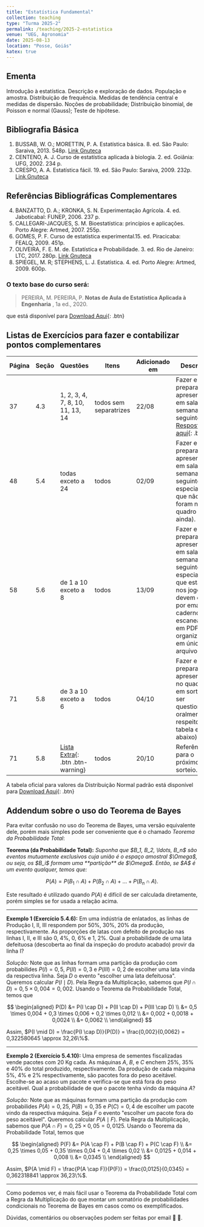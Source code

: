 ```yaml
---
title: "Estatística Fundamental"
collection: teaching
type: "Turma 2025-2"
permalink: /teaching/2025-2-estatistica
venue: "UEG, Agronomia"
date: 2025-08-13
location: "Posse, Goiás"
katex: true
---
```


## Ementa
Introdução à estatística. Descrição e exploração de dados. População e amostra. Distribuição de frequência. Medidas de tendência central e medidas de dispersão. 
Noções de probabilidade; Distribuição binomial, de Poisson e normal (Gauss); Teste de hipótese.


## Bibliografia Básica

1. BUSSAB, W. O.; MORETTIN, P. A. Estatística básica. 8. ed. São Paulo: Saraiva, 2013. 548p. [Link Gnuteca](https://app.minhabiblioteca.com.br/reader/books/9788571441484/)
2. CENTENO, A. J. Curso de estatística aplicada à biologia. 2. ed. Goiânia: UFG, 2002. 234 p.
3. CRESPO, A. A. Estatística fácil. 19. ed. São Paulo: Saraiva, 2009. 232p. [Link Gnuteca](https://app.minhabiblioteca.com.br/reader/books/9788571440814/)

## Referências Bibliográficas Complementares
  
4. BANZATTO, D. A.; KRONKA, S. N. Experimentação Agrícola. 4. ed. Jaboticabal: FUNEP, 2006. 237 p.
5. CALLEGARI-JACQUES, S. M. Bioestatística: princípios e aplicações. Porto Alegre: Artmed, 2007. 255p.
6. GOMES, P. F. Curso de estatística experimental.15. ed. Piracicaba: FEALQ, 2009. 451p.
7. OLIVEIRA, F. E. M. de. Estatística e Probabilidade. 3. ed. Rio de Janeiro: LTC, 2017. 280p. [Link Gnuteca](https://app.minhabiblioteca.com.br/reader/books/9788521633846/)
8. SPIEGEL, M. R; STEPHENS, L. J. Estatística. 4. ed. Porto Alegre: Artmed, 2009. 600p.


### O texto base do curso será:
 
   > PEREIRA, M. PEREIRA, P. **Notas de Aula de Estatística Aplicada à Engenharia** , 1a ed., 2020.

que está disponível para [Download Aqui](https://antmelo.github.io/files/estatistica.pdf){: .btn} 


## Listas de Exercícios para fazer e contabilizar pontos complementares

|   Página    | Seção  | Questões  | Itens | Adicionado em   |              Descrição                                  |
| --------    | -----  | -----     | ---------   | -------------   | ------------------------------------------------------- |
|     37     |  4.3  |  1, 2, 3, 4, 7, 8, 10, 11, 13, 14 | todos sem separatrizes  | 22/08   | Fazer e preparar para apresentação em sala na semana seguinte. [Respostas aqui](https://antmelo.github.io/files/ZU-EstL1.pdf){: .btn}   |
|     48     |  5.4  |  todas exceto a 24 | todos  | 02/09   | Fazer e preparar para apresentação em sala na semana seguinte (em especial aos que não foram no quadro ainda).   |
|     58     |  5.6  |  de 1 a 10 exceto a 8 | todos  | 13/09   | Fazer e preparar para apresentação em sala na semana seguinte (em especial aos que estarão nos jogos, devem enviar por email o caderno escaneado em PDF organizado em único arquivo).   |
|     71     |  5.8  |  de 3 a 10 exceto a 6 | todos  | 04/10   | Fazer e preparar para apresentação no quadro em sorteio ou ser questionado oralmente a respeito (a tabela está abaixo).   |
|     71     |  5.8  |  [Lista Extra](https://antmelo.github.io/files/VEstat-Lista3N25.pdf){: .btn .btn-warning}  | todos  | 20/10   | Referência para o próximo sorteio. &#129488;  |


A tabela oficial para valores da Distribuição Normal padrão está disponível para [Download Aqui](https://antmelo.github.io/files/Normal.pdf){: .btn} 


## Addendum sobre o uso do Teorema de Bayes

Para evitar confusão no uso do Teorema de Bayes, uma versão equivalente dele, porém mais simples pode ser conveniente que é o chamado *Teorema da Probabilidade Total*:

 <div class="btn--light-outline">
<b>Teorema (da Probabilidade Total):</b> <i>Suponha que $B_1, B_2, \ldots, B_n$ são eventos mutuamente exclusivos cuja união é o espaço amostral $\Omega$, ou seja, os $B_i$ formam uma **partição** de $\Omega$. Então, se $A$ é um evento qualquer, temos que:</i> 

$$P(A) = P(B_1 \cap A) + P(B_2 \cap A) + \ldots + P(B_n \cap A).$$
</div>


Este resultado é  utilizado quando $P(A)$ é difícil de ser calculada diretamente, porém simples se for usada a relação acima.

---

**Exemplo 1 (Exercício 5.4.6):** Em uma indústria de enlatados, as linhas de Produção I, II, III respondem por 50%, 30%, 20% da produção, respectivamente. As proporções de latas com defeito de produção nas linhas I, II, e III são 0, 4%, 0, 6% e 1, 2%. Qual a probabilidade de uma lata defeituosa (descoberta ao final da inspeção do produto acabado) provir da linha I?

*Solução:* Note que as linhas formam uma partição da produção com probabilides $P(I) = 0,5$, $P(II) = 0,3$ e $P(III) = 0,2$ de escolher uma lata vinda da respectiva linha. Seja $D$ o evento "escolher uma lata defeituosa". Queremos calcular $P(I \mid D)$. Pela Regra da Multiplicação, sabemos que $P(I \cap D) = 0,5 \times 0,004 = 0,002$. Usando o Teorema da Probabilidade Total, temos que 

$$
\begin{aligned}
   P(D) &= P(I \cap D) + P(II \cap D) + P(III \cap D) \\
  &= 0,5 \times 0,004 + 0,3 \times 0,006 + 0,2 \times 0,012   \\
  &= 0,002 + 0,0018 + 0,0024   \\
  &= 0,0062    \\
\end{aligned}
$$

Assim, $P(I \mid D) = \frac{P(I \cap D)}{P(D)} = \frac{0,002}{0,0062} = 0,322580645 \approx 32,26\%$.

---

**Exemplo 2 (Exercício 5.4.10):** Uma empresa de sementes fiscalizadas vende pacotes com 20 Kg cada.
As máquinas $A$, $B$, e $C$ enchem 25%, 35% e 40% do total produzido, respectivamente. Da produção de cada máquina 5%, 4% e 2% respectivamente, são pacotes fora do peso aceitável. Escolhe-se ao acaso um pacote e verifica-se que está fora do peso aceitável.
Qual a probabilidade de que o pacote tenha vindo da máquina $A$?

*Solução:* Note que as máquinas formam uma partição da produção com probabilides $P(A) = 0,25$, $P(B) = 0,35$ e $P(C) = 0,4$ de escolher um pacote vindo da respectiva máquina. Seja $F$ o evento "escolher um pacote fora do peso aceitável". Queremos calcular $P(A \mid F)$. Pela Regra da Multiplicação, sabemos que $P(A \cap F) = 0,25 \times 0,05 = 0,0125$. Usando o Teorema da Probabilidade Total, temos que 

$$
\begin{aligned}
   P(F) &= P(A \cap F) + P(B \cap F) + P(C \cap F) \\
  &= 0,25 \times 0,05 + 0,35 \times 0,04 + 0,4 \times 0,02   \\
  &= 0,0125 + 0,014 + 0,008   \\
  &= 0,0345    \\
\end{aligned}
$$

Assim, $P(A \mid F) = \frac{P(A \cap F)}{P(F)} = \frac{0,0125}{0,0345} = 0,362318841 \approx 36,23\%$.

---

Como podemos ver, é mais fácil usar o Teorema da Probabilidade Total com a Regra da Multiplicação do que montar um somatório de probabilidades condicionais no Teorema de Bayes em casos como os exemplificados.


   Dúvidas, comentários ou observações podem ser feitas por email &#129488; &#129303;.

